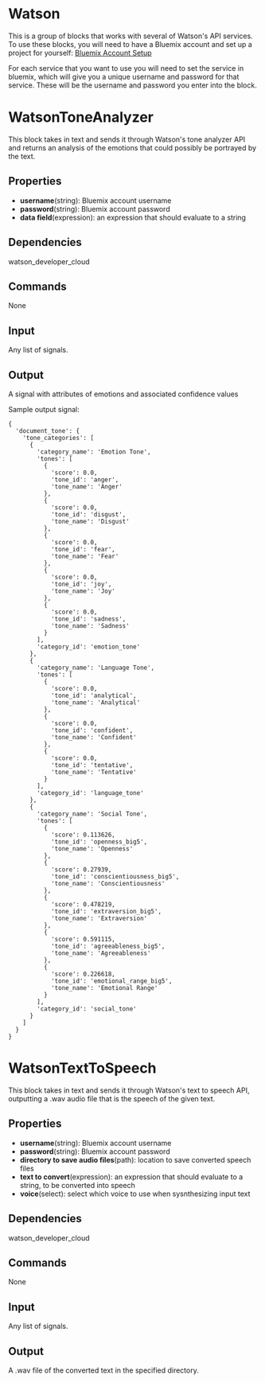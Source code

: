 Watson
======

This is a group of blocks that works with several of Watson's API services.
To use these blocks, you will need to have a Bluemix account and
set up a project for yourself: [Bluemix Account Setup](https://console.bluemix.net/registration/?)

For each service that you want to use you will need to set the service in bluemix,
which will give you a unique username and password for that service. These
will be the username and password you enter into the block.


WatsonToneAnalyzer
==================

This block takes in text and sends it through Watson's tone analyzer API and
returns an analysis of the emotions that could possibly be portrayed by the text.

Properties
--------------
- **username**(string): Bluemix account username
- **password**(string): Bluemix account password
- **data field**(expression): an expression that should evaluate to a string

Dependencies
----------------
watson_developer_cloud

Commands
----------------
None

Input
-------
Any list of signals.

Output
---------
A signal with attributes of emotions and associated confidence values

Sample output signal:

```
{
  'document_tone': {
    'tone_categories': [
      {
        'category_name': 'Emotion Tone',
        'tones': [
          {
            'score': 0.0,
            'tone_id': 'anger',
            'tone_name': 'Anger'
          },
          {
            'score': 0.0,
            'tone_id': 'disgust',
            'tone_name': 'Disgust'
          },
          {
            'score': 0.0,
            'tone_id': 'fear',
            'tone_name': 'Fear'
          },
          {
            'score': 0.0,
            'tone_id': 'joy',
            'tone_name': 'Joy'
          },
          {
            'score': 0.0,
            'tone_id': 'sadness',
            'tone_name': 'Sadness'
          }
        ],
        'category_id': 'emotion_tone'
      },
      {
        'category_name': 'Language Tone',
        'tones': [
          {
            'score': 0.0,
            'tone_id': 'analytical',
            'tone_name': 'Analytical'
          },
          {
            'score': 0.0,
            'tone_id': 'confident',
            'tone_name': 'Confident'
          },
          {
            'score': 0.0,
            'tone_id': 'tentative',
            'tone_name': 'Tentative'
          }
        ],
        'category_id': 'language_tone'
      },
      {
        'category_name': 'Social Tone',
        'tones': [
          {
            'score': 0.113626,
            'tone_id': 'openness_big5',
            'tone_name': 'Openness'
          },
          {
            'score': 0.27939,
            'tone_id': 'conscientiousness_big5',
            'tone_name': 'Conscientiousness'
          },
          {
            'score': 0.478219,
            'tone_id': 'extraversion_big5',
            'tone_name': 'Extraversion'
          },
          {
            'score': 0.591115,
            'tone_id': 'agreeableness_big5',
            'tone_name': 'Agreeableness'
          },
          {
            'score': 0.226618,
            'tone_id': 'emotional_range_big5',
            'tone_name': 'Emotional Range'
          }
        ],
        'category_id': 'social_tone'
      }
    ]
  }
}
```


WatsonTextToSpeech
==================

This block takes in text and sends it through Watson's text to speech API,
outputting a .wav audio file that is the speech of the given text.

Properties
--------------
- **username**(string): Bluemix account username
- **password**(string): Bluemix account password
- **directory to save audio files**(path): location to save converted speech files
- **text to convert**(expression): an expression that should evaluate to a string, to be converted into speech
- **voice**(select): select which voice to use when sysnthesizing input text

Dependencies
----------------
watson_developer_cloud

Commands
----------------
None

Input
-------
Any list of signals.

Output
---------
A .wav file of the converted text in the specified directory.
